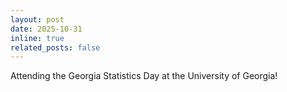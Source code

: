 ```yaml
---
layout: post
date: 2025-10-31
inline: true
related_posts: false
---
```


Attending the Georgia Statistics Day at the University of Georgia!

